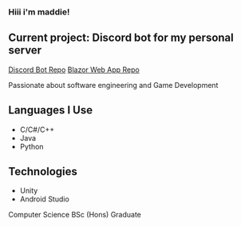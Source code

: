 ### Hiii i'm maddie!

## Current project: Discord bot for my personal server

[Discord Bot Repo](https://github.com/madsies/General-Discord-Bot)
[Blazor Web App Repo](https://github.com/madsies/BlazorApp)

Passionate about software engineering and Game Development

## Languages I Use
- C/C#/C++
- Java
- Python

## Technologies
- Unity
- Android Studio

Computer Science BSc (Hons) Graduate

